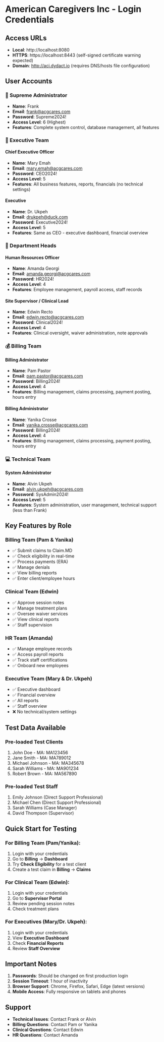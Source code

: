 # American Caregivers Inc - Login Credentials

## Access URLs
- **Local**: http://localhost:8080
- **HTTPS**: https://localhost:8443 (self-signed certificate warning expected)
- **Domain**: http://aci.dydact.io (requires DNS/hosts file configuration)

## User Accounts

### 🔴 Supreme Administrator
- **Name**: Frank
- **Email**: frank@acgcares.com
- **Password**: Supreme2024!
- **Access Level**: 6 (Highest)
- **Features**: Complete system control, database management, all features

### 👔 Executive Team

#### Chief Executive Officer
- **Name**: Mary Emah
- **Email**: mary.emah@acgcares.com
- **Password**: CEO2024!
- **Access Level**: 5
- **Features**: All business features, reports, financials (no technical settings)

#### Executive
- **Name**: Dr. Ukpeh
- **Email**: drukpeh@duck.com
- **Password**: Executive2024!
- **Access Level**: 5
- **Features**: Same as CEO - executive dashboard, financial overview

### 🏢 Department Heads

#### Human Resources Officer
- **Name**: Amanda Georgi
- **Email**: amanda.georgi@acgcares.com
- **Password**: HR2024!
- **Access Level**: 4
- **Features**: Employee management, payroll access, staff records

#### Site Supervisor / Clinical Lead
- **Name**: Edwin Recto
- **Email**: edwin.recto@acgcares.com
- **Password**: Clinical2024!
- **Access Level**: 4
- **Features**: Clinical oversight, waiver administration, note approvals

### 💰 Billing Team

#### Billing Administrator
- **Name**: Pam Pastor
- **Email**: pam.pastor@acgcares.com
- **Password**: Billing2024!
- **Access Level**: 4
- **Features**: Billing management, claims processing, payment posting, hours entry

#### Billing Administrator
- **Name**: Yanika Crosse
- **Email**: yanika.crosse@acgcares.com
- **Password**: Billing2024!
- **Access Level**: 4
- **Features**: Billing management, claims processing, payment posting, hours entry

### 💻 Technical Team

#### System Administrator
- **Name**: Alvin Ukpeh
- **Email**: alvin.ukpeh@acgcares.com
- **Password**: SysAdmin2024!
- **Access Level**: 5
- **Features**: System administration, user management, technical support (less than Frank)

## Key Features by Role

### Billing Team (Pam & Yanika)
- ✅ Submit claims to Claim.MD
- ✅ Check eligibility in real-time
- ✅ Process payments (ERA)
- ✅ Manage denials
- ✅ View billing reports
- ✅ Enter client/employee hours

### Clinical Team (Edwin)
- ✅ Approve session notes
- ✅ Manage treatment plans
- ✅ Oversee waiver services
- ✅ View clinical reports
- ✅ Staff supervision

### HR Team (Amanda)
- ✅ Manage employee records
- ✅ Access payroll reports
- ✅ Track staff certifications
- ✅ Onboard new employees

### Executive Team (Mary & Dr. Ukpeh)
- ✅ Executive dashboard
- ✅ Financial overview
- ✅ All reports
- ✅ Staff overview
- ❌ No technical/system settings

## Test Data Available

### Pre-loaded Test Clients
1. John Doe - MA: MA123456
2. Jane Smith - MA: MA789012
3. Michael Johnson - MA: MA345678
4. Sarah Williams - MA: MA901234
5. Robert Brown - MA: MA567890

### Pre-loaded Test Staff
1. Emily Johnson (Direct Support Professional)
2. Michael Chen (Direct Support Professional)
3. Sarah Williams (Case Manager)
4. David Thompson (Supervisor)

## Quick Start for Testing

### For Billing Team (Pam/Yanika):
1. Login with your credentials
2. Go to **Billing** → **Dashboard**
3. Try **Check Eligibility** for a test client
4. Create a test claim in **Billing** → **Claims**

### For Clinical Team (Edwin):
1. Login with your credentials
2. Go to **Supervisor Portal**
3. Review pending session notes
4. Check treatment plans

### For Executives (Mary/Dr. Ukpeh):
1. Login with your credentials
2. View **Executive Dashboard**
3. Check **Financial Reports**
4. Review **Staff Overview**

## Important Notes

1. **Passwords**: Should be changed on first production login
2. **Session Timeout**: 1 hour of inactivity
3. **Browser Support**: Chrome, Firefox, Safari, Edge (latest versions)
4. **Mobile Access**: Fully responsive on tablets and phones

## Support

- **Technical Issues**: Contact Frank or Alvin
- **Billing Questions**: Contact Pam or Yanika
- **Clinical Questions**: Contact Edwin
- **HR Questions**: Contact Amanda